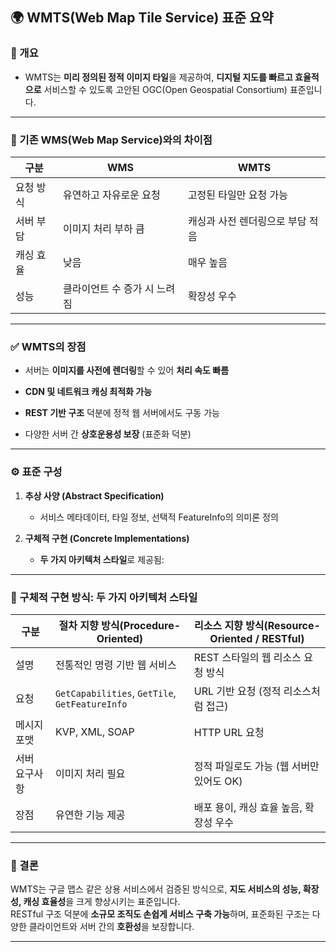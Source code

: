 ## 🌍 **WMTS(Web Map Tile Service) 표준 요약**

### 📌 개요

- WMTS는 **미리 정의된 정적 이미지 타일**을 제공하여, **디지털 지도를 빠르고 효율적으로** 서비스할 수 있도록 고안된 OGC(Open Geospatial Consortium) 표준입니다.
    

---

### 🔁 기존 WMS(Web Map Service)와의 차이점

| 구분    | WMS              | WMTS               |
| ----- | ---------------- | ------------------ |
| 요청 방식 | 유연하고 자유로운 요청     | 고정된 타일만 요청 가능      |
| 서버 부담 | 이미지 처리 부하 큼      | 캐싱과 사전 렌더링으로 부담 적음 |
| 캐싱 효율 | 낮음               | 매우 높음              |
| 성능    | 클라이언트 수 증가 시 느려짐 | 확장성 우수             |

---

### ✅ WMTS의 장점

- 서버는 **이미지를 사전에 렌더링**할 수 있어 **처리 속도 빠름**
    
- **CDN 및 네트워크 캐싱 최적화 가능**
    
- **REST 기반 구조** 덕분에 정적 웹 서버에서도 구동 가능
    
- 다양한 서버 간 **상호운용성 보장** (표준화 덕분)
    

---

### ⚙️ 표준 구성

1. **추상 사양 (Abstract Specification)**
    
    - 서비스 메타데이터, 타일 정보, 선택적 FeatureInfo의 의미론 정의
        
2. **구체적 구현 (Concrete Implementations)**
    
    - **두 가지 아키텍처 스타일**로 제공됨:
        

---

### 🧱 구체적 구현 방식: 두 가지 아키텍처 스타일

| 구분      | 절차 지향 방식(Procedure-Oriented)                   | 리소스 지향 방식(Resource-Oriented / RESTful) |
| ------- | ---------------------------------------------- | -------------------------------------- |
| 설명      | 전통적인 명령 기반 웹 서비스                               | REST 스타일의 웹 리소스 요청 방식                  |
| 요청      | `GetCapabilities`, `GetTile`, `GetFeatureInfo` | URL 기반 요청 (정적 리소스처럼 접근)                |
| 메시지 포맷  | KVP, XML, SOAP                                 | HTTP URL 요청                            |
| 서버 요구사항 | 이미지 처리 필요                                      | 정적 파일로도 가능 (웹 서버만 있어도 OK)              |
| 장점      | 유연한 기능 제공                                      | 배포 용이, 캐싱 효율 높음, 확장성 우수                |

---

### 🎯 결론

WMTS는 구글 맵스 같은 상용 서비스에서 검증된 방식으로,  **지도 서비스의 성능, 확장성, 캐싱 효율성**을 크게 향상시키는 표준입니다.  
RESTful 구조 덕분에 **소규모 조직도 손쉽게 서비스 구축 가능**하며,  표준화된 구조는 다양한 클라이언트와 서버 간의 **호환성**을 보장합니다.

---
